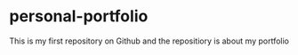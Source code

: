 # personal-portfolio
This is my first repository on Github and the repositiory is about my portfolio
